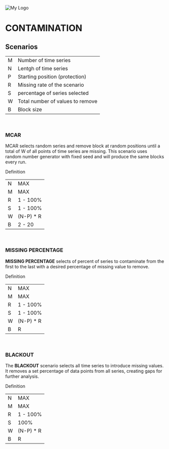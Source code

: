 ![My Logo](https://www.naterscreations.com/imputegap/logo_imputegab.png)


# CONTAMINATION
## Scenarios
<table>
    <tr>
        <td>M</td><td>Number of time series</td>
    </tr>
    <tr>
        <td>N</td><td>Lentgh of time series</td>
    </tr>
    <tr>
        <td>P</td><td>Starting position (protection)</td>
    </tr>
    <tr>
        <td>R</td><td>Missing rate of the scenario</td>
    </tr>
    <tr>
        <td>S</td><td>percentage of series selected</td>
    </tr>
    <tr>
        <td>W</td><td>Total number of values to remove</td>
    </tr>
    <tr>
        <td>B</td><td>Block size</td>
    </tr>
</table><br />

### MCAR
MCAR selects random series and remove block at random positions until a total of W of all points of time series are missing.
This scenario uses random number generator with fixed seed and will produce the same blocks every run.

<table>
    <tbody>Definition</tbody>
    <tr>
        <td>N</td><td>MAX</td>
    </tr>
    <tr>
        <td>M</td><td>MAX</td>
    </tr>
    <tr>
        <td>R</td><td>1 - 100%</td>
    </tr>
    <tr>
        <td>S</td><td>1 - 100%</td>
    </tr>
    <tr>
        <td>W</td><td>(N-P) * R</td>
    </tr>
    <tr>
        <td>B</td><td>2 - 20</td>
    </tr>
 </table>

<br />

### MISSING PERCENTAGE
**MISSING PERCENTAGE** selects of percent of series to contaminate from the first to the last with a desired percentage of missing value to remove.

<table>
    <tbody>Definition</tbody>
    <tr>
        <td>N</td><td>MAX</td>
    </tr>
    <tr>
        <td>M</td><td>MAX</td>
    </tr>
    <tr>
        <td>R</td><td>1 - 100%</td>
    </tr>
    <tr>
        <td>S</td><td>1 - 100%</td>
    </tr>
    <tr>
        <td>W</td><td>(N-P) * R</td>
    </tr>
    <tr>
        <td>B</td><td>R</td>
    </tr>
 </table><br />


### BLACKOUT
The **BLACKOUT** scenario selects all time series to introduce missing values. It removes a set percentage of data points from all series, creating gaps for further analysis.


<table>
    <tbody>Definition</tbody>
    <tr>
        <td>N</td><td>MAX</td>
    </tr>
    <tr>
        <td>M</td><td>MAX</td>
    </tr>
    <tr>
        <td>R</td><td>1 - 100%</td>
    </tr>
    <tr>
        <td>S</td><td>100%</td>
    </tr>
    <tr>
        <td>W</td><td>(N-P) * R</td>
    </tr>
    <tr>
        <td>B</td><td>R</td>
    </tr>
 </table><br />